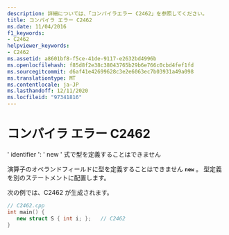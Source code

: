 ```yaml
---
description: 詳細については、「コンパイラエラー C2462」を参照してください。
title: コンパイラ エラー C2462
ms.date: 11/04/2016
f1_keywords:
- C2462
helpviewer_keywords:
- C2462
ms.assetid: a8601bf8-f5ce-41de-9117-e2632bd4996b
ms.openlocfilehash: f85d8f2e38c38043765b29b6e766c0cbd4fef1fd
ms.sourcegitcommit: d6af41e42699628c3e2e6063ec7b03931a49a098
ms.translationtype: MT
ms.contentlocale: ja-JP
ms.lasthandoff: 12/11/2020
ms.locfileid: "97341816"
---
```

# <a name="compiler-error-c2462"></a>コンパイラ エラー C2462

' identifier ': ' new ' 式で型を定義することはできません

演算子のオペランドフィールドに型を定義することはできません **`new`** 。 型定義を別のステートメントに配置します。

次の例では、C2462 が生成されます。

```cpp
// C2462.cpp
int main() {
   new struct S { int i; };   // C2462
}
```
